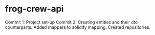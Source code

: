 # frog-crew-api



Commit 1: Project set-up
Commit 2: Creating entities and their dto counterparts. Added mappers to solidify mapping. Created repositories. 